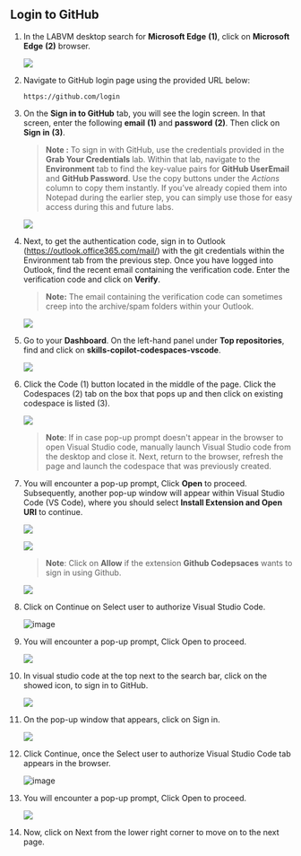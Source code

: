 ## Login to GitHub

1. In the LABVM desktop search for **Microsoft Edge** **(1)**, click on **Microsoft Edge** **(2)** browser.

   ![](../media/Edge.png)

1. Navigate to GitHub login page using the provided URL below:
   ```
   https://github.com/login
   ```
1. On the **Sign in to GitHub** tab, you will see the login screen. In that screen, enter the following **email** **(1)** and **password** **(2)**. Then click on **Sign in** **(3)**. 

   >**Note :** To sign in with GitHub, use the credentials provided in the **Grab Your Credentials** lab. Within that lab, navigate to the **Environment** tab to find the key-value pairs for **GitHub UserEmail** and **GitHub Password**. Use the copy buttons under the *Actions* column to copy them instantly. If you’ve already copied them into Notepad during the earlier step, you can simply use those for easy access during this and future labs.
   
   ![](../media/githubsigin.png)
          
1. Next, to get the authentication code, sign in to Outlook (https://outlook.office365.com/mail/) with the git credentials within the Environment tab from the previous step. Once you have logged into Outlook, find the recent email containing the verification code. Enter the verification code and click on **Verify**.

   >**Note:** The email containing the verification code can sometimes creep into the archive/spam folders within your Outlook.
   
   ![](../media/githubcode.png)
   
1. Go to your **Dashboard**. On the left-hand panel under **Top repositories**, find and click on **skills-copilot-codespaces-vscode**.

   ![](../media/git1.png)

1. Click the Code (1) button located in the middle of the page. Click the Codespaces (2) tab on the box that pops up and then click on existing codespace is listed (3).

   ![](../media/git2.png)

   >**Note**: If in case pop-up prompt doesn't appear in the browser to open Visual Studio code, manually launch Visual Studio code from the desktop and close it. Next, return to the browser, refresh the page and launch the codespace that was previously created.

1. You will encounter a pop-up prompt, Click **Open** to proceed. Subsequently, another pop-up window will appear within Visual Studio Code (VS Code), where you should select **Install Extension and Open URI** to continue.

   ![](../media/open.png)
 
   ![](../media/innovation-1.png)

      >**Note**: Click on **Allow** if the extension **Github Codepsaces** wants to sign in using Github.

   ![](../media/inn-2.png)

1. Click on Continue on Select user to authorize Visual Studio Code.

   ![image](../media/vs-auth.png)
   
1. You will encounter a pop-up prompt, Click Open to proceed.

   ![](../media/open.png)

1. In visual studio code at the top next to the search bar, click on the showed icon, to sign in to GitHub.

   ![](../media/signin-to-githubcopilot-0303.png)

1. On the pop-up window that appears, click on Sign in.
   
   ![](../media/git-cop-sig.png)

1. Click Continue, once the Select user to authorize Visual Studio Code tab appears in the browser.

   ![image](../media/vs-auth.png)

1. You will encounter a pop-up prompt, Click Open to proceed.

   ![](../media/open.png)
   
1. Now, click on Next from the lower right corner to move on to the next page.
